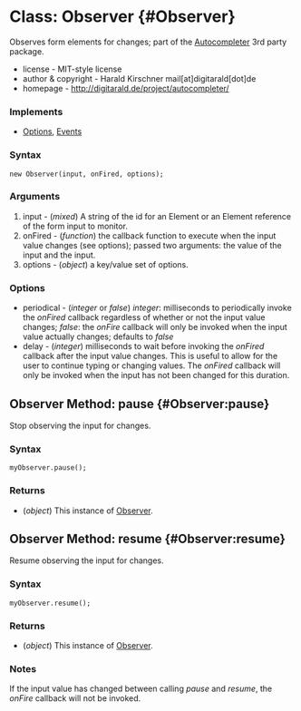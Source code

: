 Class: Observer {#Observer}
===========================

Observes form elements for changes; part of the [Autocompleter][] 3rd party package.

* license - MIT-style license
* author & copyright	- Harald Kirschner mail[at]digitarald[dot]de
* homepage - http://digitarald.de/project/autocompleter/

### Implements

* [Options][], [Events][]

### Syntax

	new Observer(input, onFired, options);

### Arguments

1. input - (*mixed*) A string of the id for an Element or an Element reference of the form input to monitor.
2. onFired - (*function*) the callback function to execute when the input value changes (see options); passed two arguments: the value of the input and the input.
3. options - (*object*) a key/value set of options.

### Options

* periodical - (*integer* or *false*) *integer*: milliseconds to periodically invoke the *onFired* callback regardless of whether or not the input value changes; *false*: the *onFire* callback will only be invoked when the input value actually changes; defaults to *false*
* delay - (*integer*) milliseconds to wait before invoking the *onFired* callback after the input value changes. This is useful to allow for the user to continue typing or changing values. The *onFired* callback will only be invoked when the input has not been changed for this duration.

Observer Method: pause {#Observer:pause}
----------------------------------------

Stop observing the input for changes.

### Syntax

	myObserver.pause();

### Returns

* (*object*) This instance of [Observer][].

Observer Method: resume {#Observer:resume}
----------------------------------------

Resume observing the input for changes.

### Syntax

	myObserver.resume();

### Returns

* (*object*) This instance of [Observer][].

### Notes

If the input value has changed between calling *pause* and *resume*, the *onFire* callback will not be invoked.


[Observer]: #Observer
[Autocompleter]: http://clientcide.com/docs/3rdParty/Autocompleter
[Options]: http://www.mootools.net/docs/core/Class/Class.Extras#Options
[Events]: http://www.mootools.net/docs/core/Class/Class.Extras#Events
